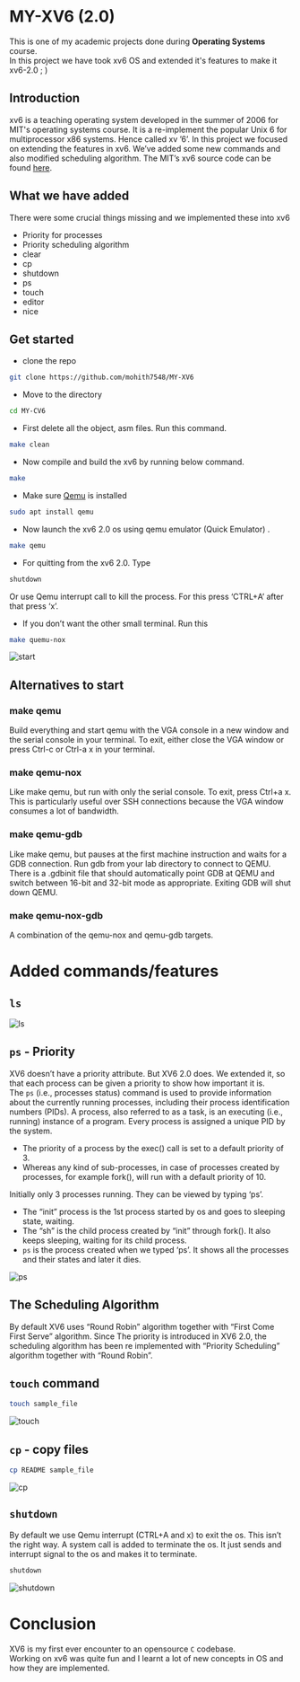 # MY-XV6 (2.0)
This is one of my academic projects done during **Operating Systems** course. <br>
In this project we have took xv6 OS and extended it's features to make it xv6-2.0 ; )

## Introduction
xv6 is a teaching operating system developed in the summer of 2006 for MIT's  operating systems course. It is a re-implement the popular Unix 6 for multiprocessor x86 systems. Hence called xv ’6’. 
In this project we focused on extending the features in xv6. We’ve added some new commands and also modified scheduling algorithm.
The MIT’s xv6 source code can be found [here](https://github.com/mit-pdos/xv6-public).

## What we have added
There were some crucial things missing and we implemented these into xv6
- Priority for processes
- Priority scheduling algorithm
- clear
- cp
- shutdown
- ps
- touch
- editor
- nice

## Get started
- clone the repo
```bash
git clone https://github.com/mohith7548/MY-XV6
```

- Move to the directory
```bash
cd MY-CV6
```

- First delete all the object, asm files. Run this command.
```bash
make clean
```

- Now compile and build the xv6 by running below command.
```bash
make
```

- Make sure [Qemu](https://en.wikipedia.org/wiki/QEMU) is installed
```bash
sudo apt install qemu
```

- Now launch the xv6 2.0 os using qemu emulator (Quick Emulator) .
```bash
make qemu
```

- For quitting from the xv6 2.0. Type
```bash
shutdown
```
Or use Qemu interrupt call to kill the process. For this press ‘CTRL+A’ after that press ‘x’.

- If you don’t want the other small terminal. Run this
```bash
make quemu-nox
```
![start](pics/image2.png)

## Alternatives to start

### make qemu
Build everything and start qemu with the VGA console in a new window and the serial console in your terminal. To exit, either close the VGA window or press Ctrl-c or Ctrl-a x in your terminal.

### make qemu-nox
Like make qemu, but run with only the serial console. To exit, press Ctrl+a x. This is particularly useful over SSH connections because the VGA window consumes a lot of bandwidth.

### make qemu-gdb
Like make qemu, but pauses at the first machine instruction and waits for a GDB connection. Run gdb from your lab directory to connect to QEMU. There is a .gdbinit file that should automatically point GDB at QEMU and switch between 16-bit and 32-bit mode as appropriate. Exiting GDB will shut down QEMU.

### make qemu-nox-gdb
A combination of the qemu-nox and qemu-gdb targets.

# Added commands/features

## `ls`
![ls](pics/image3.png)

## `ps` - Priority
XV6 doesn’t have a priority attribute. But XV6 2.0 does. We extended it, so that each process can be given a priority to show how important it is.
<br>
The `ps` (i.e., processes status) command is used to provide information about the currently running processes, including their process identification numbers (PIDs). A process, also referred to as a task, is an executing (i.e., running) instance of a program. Every process is assigned a unique PID by the system.
- The priority of a process by the exec() call is set to a default priority of 3.
- Whereas any kind of sub-processes, in case of processes created by processes, for example fork(), will run with a default priority of 10.

Initially only 3 processes running. They can be viewed by typing ‘ps’.
- The “init” process is the 1st process started by os and goes to sleeping state, waiting.
- The “sh” is the child process created by “init” through fork(). It also keeps sleeping, waiting for its child process.
- `ps` is the process created when we typed ‘ps’. It shows all the processes and their states and later it dies.

![ps](pics/image1.png)

## The Scheduling Algorithm
By default XV6 uses “Round Robin” algorithm together with “First Come First Serve” algorithm. Since The priority is introduced in XV6 2.0, the scheduling algorithm has been re implemented with “Priority Scheduling” algorithm together with “Round Robin”.

## `touch` command
```bash
touch sample_file
```
![touch](pics/image8.png)

## `cp` - copy files
```bash
cp README sample_file
```
![cp](pics/image7.png)

## `shutdown`
By default we use Qemu interrupt (CTRL+A and x) to exit the os. This isn’t the right way. A system call is added to terminate the os. It just sends and interrupt signal to the os and makes it to terminate.
```bash
shutdown
```
![shutdown](pics/image6.png)

# Conclusion
XV6 is my first ever encounter to an opensource `C` codebase. <br>
Working on xv6 was quite fun and I learnt a lot of new concepts in OS and how they are implemented.


